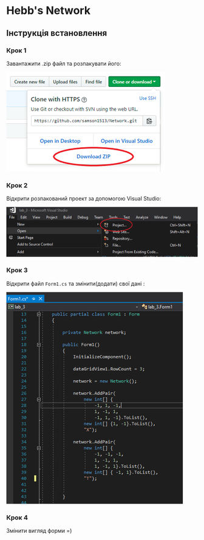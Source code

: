 # Hebb's Network
## Інструкція встановлення
### Крок 1
Завантажити .zip файл та розпакувати його:

![download](https://github.com/samson1513/Network/blob/master/Screens/step1.png)

### Крок 2
Відкрити розпакований проект за допомогою Visual Studio:

![open project](https://github.com/samson1513/Network/blob/master/Screens/step2.PNG)

### Крок 3
Відкрити файл ``` Form1.cs ``` та змінити(додати) свої дані :

![open project](https://github.com/samson1513/Network/blob/master/Screens/step3.PNG)

### Крок 4
Змінити вигляд форми =)
